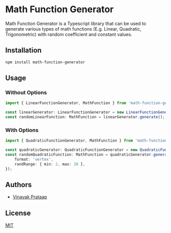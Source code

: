 # Math Function Generator

Math Function Generator is a Typescript library that can be used to generate various types of math functions (E.g. Linear, Quadratic, Trigonometric) with random coefficient and constant values.

## Installation

```bash
npm install math-function-generator
```

## Usage

### Without Options

```ts
import { LinearFunctionGenerator, MathFunction } from 'math-function-generator';

const linearGenerator: LinearFunctionGenerator = new LinearFunctionGenerator();
const randomLinearFunction: MathFunction = linearGenerator.generate();
```

### With Options

```ts
import { QuadraticFunctionGenerator, MathFunction } from 'math-function-generator';

const quadraticGenerator: QuadraticFunctionGenerator = new QuadraticFunctionGenerator();
const randomQuadraticFunction: MathFunction = quadraticGenerator.generate({
    format: 'vertex',
    randRange: { min: 2, max: 20 },
});
```

## Authors

-   [Vinayak Prataap](https://p-vinayak.dev)

## License

[MIT](https://choosealicense.com/licenses/mit/)
